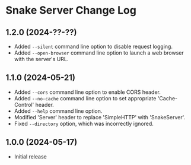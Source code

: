 # Snake Server Change Log

## 1.2.0 (2024-??-??)

- Added `--silent` command line option to disable request logging.
- Added `--open-browser` command line option to launch a web browser with the server's URL.

## 1.1.0 (2024-05-21)

- Added `--cors` command line option to enable CORS header.
- Added `--no-cache` command line option to set appropriate 'Cache-Control' header.
- Added `--help` command line option.
- Modified 'Server' header to replace 'SimpleHTTP' with 'SnakeServer'.
- Fixed `--directory` option, which was incorrectly ignored.

## 1.0.0 (2024-05-17)

- Initial release
